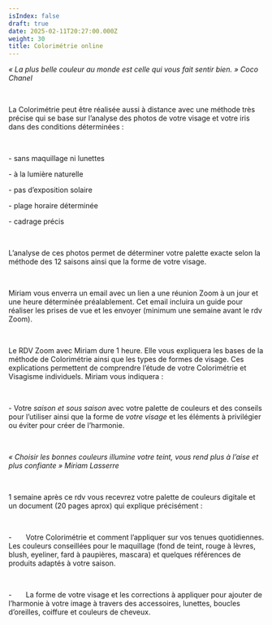 ```yaml
---
isIndex: false
draft: true
date: 2025-02-11T20:27:00.000Z
weight: 30
title: Colorimétrie online
---
```

*« La plus belle couleur au monde est celle qui vous fait sentir bien. » Coco Chanel*

 

La Colorimétrie peut être réalisée aussi à distance avec une méthode très précise qui se base sur l’analyse des photos de votre visage et votre iris dans des conditions déterminées :

 

\- sans maquillage ni lunettes

\- à la lumière naturelle

\- pas d’exposition solaire

\- plage horaire déterminée

\- cadrage précis

 

L’analyse de ces photos permet de déterminer votre palette exacte selon la méthode des 12 saisons ainsi que la forme de votre visage.

 

Miriam vous enverra un email avec un lien a une réunion Zoom à un jour et une heure  déterminée préalablement. Cet email incluira un guide pour réaliser les prises de vue et les envoyer (minimum une semaine avant le rdv Zoom).

 

Le RDV Zoom avec Miriam dure 1 heure. Elle vous expliquera les bases de la méthode de Colorimétrie ainsi que les types de formes de visage. Ces explications permettent de comprendre l’étude de votre Colorimétrie et Visagisme individuels. Miriam vous indiquera :

 

\- Votre *saison et sous saison* avec votre palette de couleurs et des conseils pour l’utiliser ainsi que la forme de *votre visage* et les éléments à privilégier ou éviter pour créer de l’harmonie.

 

*« Choisir les bonnes couleurs illumine votre teint, vous rend plus à l’aise et plus confiante » Miriam Lasserre*

 

1 semaine après ce rdv vous recevrez votre palette de couleurs digitale et un document (20 pages aprox) qui explique précisément :

 

\-       Votre Colorimétrie et comment l’appliquer sur vos tenues quotidiennes. Les couleurs conseillées pour le maquillage (fond de teint, rouge à lèvres, blush, eyeliner, fard à paupières, mascara) et quelques références de produits adaptés à votre saison. 

 

\-       La forme de votre visage et les corrections à appliquer pour ajouter de l’harmonie à votre image à travers des accessoires, lunettes, boucles d’oreilles, coiffure et couleurs de cheveux.
